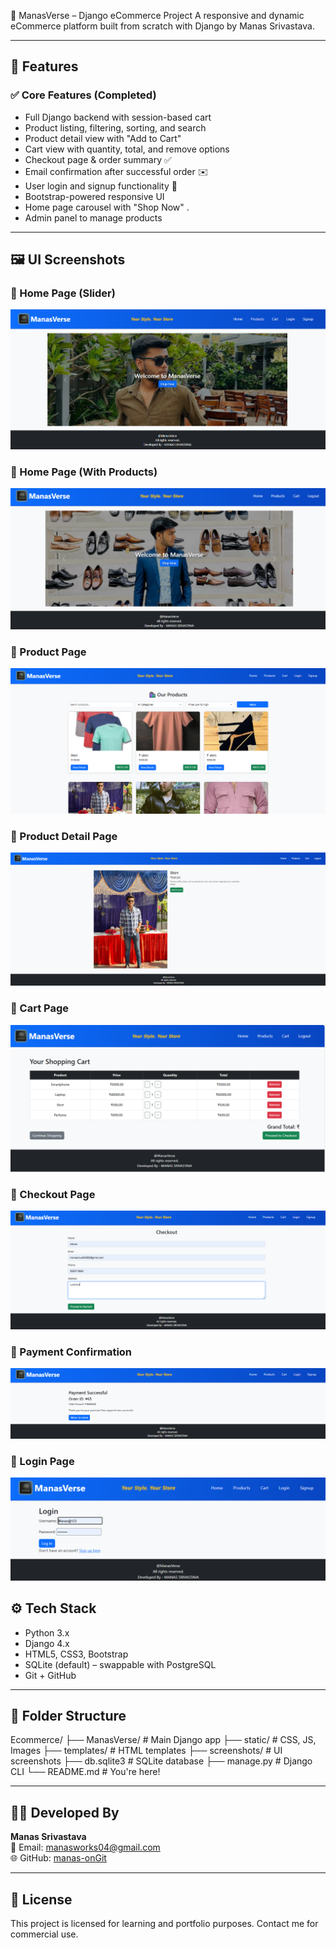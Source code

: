 🛒 ManasVerse – Django eCommerce Project
A responsive and dynamic eCommerce platform built from scratch with Django by Manas Srivastava.

---

## 🚀 Features

### ✅ Core Features (Completed)
- Full Django backend with session-based cart
- Product listing, filtering, sorting, and search
- Product detail view with "Add to Cart"
- Cart view with quantity, total, and remove options
- Checkout page & order summary ✅
- Email confirmation after successful order ✉️
- User login and signup functionality 🔐
- Bootstrap-powered responsive UI
- Home page carousel with "Shop Now" .
- Admin panel to manage products



---

## 🖼️ UI Screenshots

### 🔹 Home Page (Slider)
![Home1](Ecommerce/screenshots/home1.png)

### 🔹 Home Page (With Products)
![Home2](Ecommerce/screenshots/home2.png)

### 🔹 Product Page
![Product](Ecommerce/screenshots/product.png)

### 🔹 Product Detail Page
![Product Detail](Ecommerce/screenshots/product_detail.png)

### 🔹 Cart Page
![Cart](Ecommerce/screenshots/Cart.png)

### 🔹 Checkout Page
![Checkout](Ecommerce/screenshots/Checkout.png)

### 🔹 Payment Confirmation
![Payment](Ecommerce/screenshots/payment.png)

### 🔹 Login Page
![Login](Ecommerce/screenshots/login.png)


## ⚙️ Tech Stack

- Python 3.x
- Django 4.x
- HTML5, CSS3, Bootstrap
- SQLite (default) – swappable with PostgreSQL
- Git + GitHub

---

## 📁 Folder Structure
Ecommerce/
├── ManasVerse/ # Main Django app
├── static/ # CSS, JS, Images
├── templates/ # HTML templates
├── screenshots/ # UI screenshots
├── db.sqlite3 # SQLite database
├── manage.py # Django CLI
└── README.md # You're here!



---

## 👨‍💻 Developed By

**Manas Srivastava**  
📧 Email: [manasworks04@gmail.com](mailto:manasworks04@gmail.com)  
🌐 GitHub: [manas-onGit](https://github.com/manas-onGit)

---

## 📌 License

This project is licensed for learning and portfolio purposes. Contact me for commercial use.

